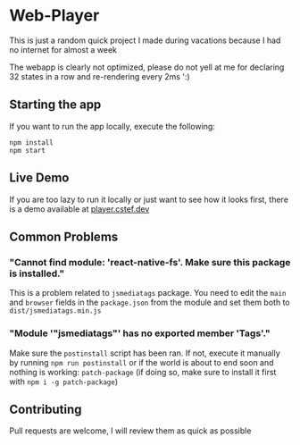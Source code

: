 # Web-Player

This is just a random quick project I made during vacations because I had no internet for almost a week

The webapp is clearly not optimized, please do not yell at me for declaring 32 states in a row and re-rendering every 2ms ':)

## Starting the app

If you want to run the app locally, execute the following:

```
npm install
npm start
```

## Live Demo

If you are too lazy to run it locally or just want to see how it looks first, there is a demo available at [player.cstef.dev](player.cstef.dev)

## Common Problems

### "Cannot find module: 'react-native-fs'. Make sure this package is installed."

This is a problem related to `jsmediatags` package. You need to edit the `main` and `browser` fields in the `package.json` from the module and set them both to `dist/jsmediatags.min.js`

### "Module '"jsmediatags"' has no exported member 'Tags'."

Make sure the `postinstall` script has been ran. If not, execute it manually by running `npm run postinstall` or if the world is about to end soon and nothing is working: `patch-package` (if doing so, make sure to install it first with `npm i -g patch-package`)

## Contributing

Pull requests are welcome, I will review them as quick as possible
